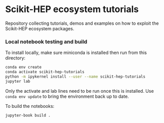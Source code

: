 # Scikit-HEP ecosystem tutorials

Repository collecting tutorials, demos and examples on how to exploit
the Scikit-HEP ecosystem packages.

### Local notebook testing and build

To install locally, make sure miniconda is installed then run from this
directory:

```bash
conda env create
conda activate scikit-hep-tutorials
python -m ipykernel install --user --name scikit-hep-tutorials
jupyter lab
```

Only the activate and lab lines need to be run once this is installed. Use
`conda env update` to bring the environment back up to date.

To build the notebooks:

```bash
jupyter-book build .
```


